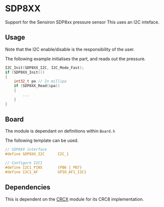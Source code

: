 # SDP8XX
Support for the Sensiron SDP8xx pressure sensor
This uses an I2C inteface.

## Usage
Note that the I2C enable/disable is the responsibility of the user.

The following example initialises the part, and reads out the pressure.

```C
I2C_Init(SDP8XX_I2C, I2C_Mode_Fast);
if (SDP8XX_Init())
{
    int32_t pa // In millipa
    if (SDP8XX_Read(&pa))
    {
        ...
    }
}
```

## Board

The module is dependant on  definitions within `Board.h`

The following template can be used.


```C
// SDP8XX interface
#define SDP8XX_I2C		I2C_1

// Configure I2C1
#define I2C1_PINS		(PB6 | PB7)
#define I2C1_AF			GPIO_AF1_I2C1
```

## Dependencies

This is dependent on the [CRCX](../../Utils/CRCX) module for its CRC8 implementation.